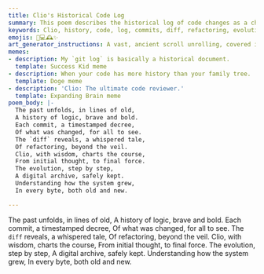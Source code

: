 ```yaml
---
title: Clio's Historical Code Log
summary: This poem describes the historical log of code changes as a chronicle of logic, where each commit and `diff` reveals the evolution and refactoring of the codebase, guided by Clio, the muse of history.
keywords: Clio, history, code, log, commits, diff, refactoring, evolution, chronicle, logic, timestamp, understanding
emojis: 📜💻🕰️✨
art_generator_instructions: A vast, ancient scroll unrolling, covered in glowing lines of code and `git diff` outputs. Clio (a muse-like figure) is meticulously recording each change with a quill pen made of light. The code lines are subtly transforming and evolving as the scroll unrolls, showing the passage of time and the refinement of logic. The overall feeling should be one of historical significance, continuous evolution, and the beauty of a well-documented journey.
memes:
- description: My `git log` is basically a historical document.
  template: Success Kid meme
- description: When your code has more history than your family tree.
  template: Doge meme
- description: 'Clio: The ultimate code reviewer.'
  template: Expanding Brain meme
poem_body: |-
  The past unfolds, in lines of old,
  A history of logic, brave and bold.
  Each commit, a timestamped decree,
  Of what was changed, for all to see.
  The `diff` reveals, a whispered tale,
  Of refactoring, beyond the veil.
  Clio, with wisdom, charts the course,
  From initial thought, to final force.
  The evolution, step by step,
  A digital archive, safely kept.
  Understanding how the system grew,
  In every byte, both old and new.

---
```

The past unfolds, in lines of old,
A history of logic, brave and bold.
Each commit, a timestamped decree,
Of what was changed, for all to see.
The `diff` reveals, a whispered tale,
Of refactoring, beyond the veil.
Clio, with wisdom, charts the course,
From initial thought, to final force.
The evolution, step by step,
A digital archive, safely kept.
Understanding how the system grew,
In every byte, both old and new.